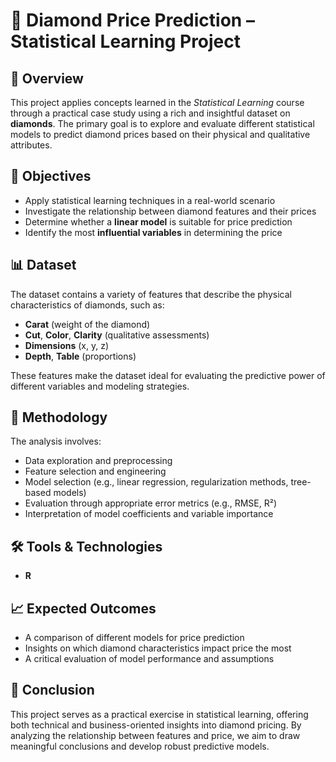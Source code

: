 # 💎 Diamond Price Prediction – Statistical Learning Project

## 📘 Overview

This project applies concepts learned in the *Statistical Learning* course through a practical case study using a rich and insightful dataset on **diamonds**. The primary goal is to explore and evaluate different statistical models to predict diamond prices based on their physical and qualitative attributes.

## 🎯 Objectives

* Apply statistical learning techniques in a real-world scenario
* Investigate the relationship between diamond features and their prices
* Determine whether a **linear model** is suitable for price prediction
* Identify the most **influential variables** in determining the price

## 📊 Dataset

The dataset contains a variety of features that describe the physical characteristics of diamonds, such as:

* **Carat** (weight of the diamond)
* **Cut**, **Color**, **Clarity** (qualitative assessments)
* **Dimensions** (x, y, z)
* **Depth**, **Table** (proportions)

These features make the dataset ideal for evaluating the predictive power of different variables and modeling strategies.

## 🧠 Methodology

The analysis involves:

* Data exploration and preprocessing
* Feature selection and engineering
* Model selection (e.g., linear regression, regularization methods, tree-based models)
* Evaluation through appropriate error metrics (e.g., RMSE, R²)
* Interpretation of model coefficients and variable importance

## 🛠 Tools & Technologies

* **R**

## 📈 Expected Outcomes

* A comparison of different models for price prediction
* Insights on which diamond characteristics impact price the most
* A critical evaluation of model performance and assumptions


## 📌 Conclusion

This project serves as a practical exercise in statistical learning, offering both technical and business-oriented insights into diamond pricing. By analyzing the relationship between features and price, we aim to draw meaningful conclusions and develop robust predictive models.
